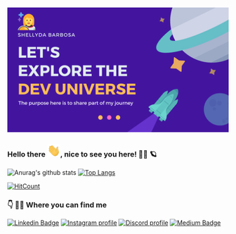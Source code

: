 ### <img src="banner.png" width="800px"  />
### Hello there <img src="https://raw.githubusercontent.com/ABSphreak/ABSphreak/master/gifs/Hi.gif" width="30px" />, nice to see you here! :woman_astronaut: :ringed_planet:  
![Anurag's github stats](https://github-readme-stats.vercel.app/api?username=Shellyda&show_icons=true&theme=radical&show_icons=true)
[![Top Langs](https://github-readme-stats.vercel.app/api/top-langs/?username=Shellyda&layout=compact&theme=radical)](https://github.com/anuraghazra/github-readme-stats)

[![HitCount](http://hits.dwyl.com/Shellyda/Shellyda/Shellyda.svg)](http://hits.dwyl.com/Shellyda/Shellyda/Shellyda) 
### :point_down: :female_detective: Where you can find me 
[![Linkedin Badge](https://img.shields.io/badge/-Linkedin-6633cc?style=flat-square&logo=LinkedIn&color=14274e&link=https://www.linkedin.com/in/eduarddojose/)](https://www.linkedin.com/in/eduarddojose/)
[![Instagram profile](https://img.shields.io/badge/-Instagram-6633cc?style=flat-square&logo=Instagram&color=14274e&link=https://www.codewars.com/users/Duduxs)](https://www.codewars.com/users/Duduxs)
[![Discord profile](https://img.shields.io/badge/-Discord-6633cc?style=flat-square&logo=Discord&color=14274e&link=https://duduxs.github.io/portfolio/)](https://duduxs.github.io/portfolio/)
[![Medium Badge](https://img.shields.io/badge/-Medium-6633cc?style=flat-square&logo=Elixir&color=14274e&link=https://medium.com/@duduxss3)](https://medium.com/@duduxss3)

